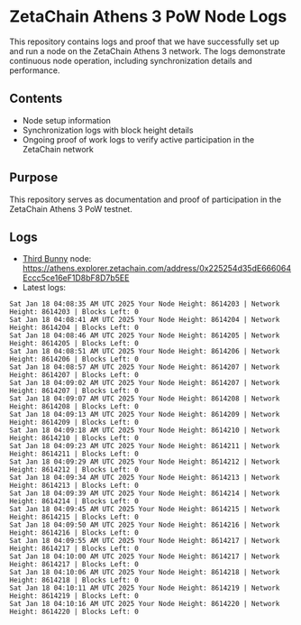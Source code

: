 # ZetaChain Athens 3 PoW Node Logs
This repository contains logs and proof that we have successfully set up and run a node on the ZetaChain Athens 3 network. The logs demonstrate continuous node operation, including synchronization details and performance.

## Contents
- Node setup information
- Synchronization logs with block height details
- Ongoing proof of work logs to verify active participation in the ZetaChain network

## Purpose
This repository serves as documentation and proof of participation in the ZetaChain Athens 3 PoW testnet.

## Logs

- [Third Bunny](https://thirdbunny.xyz/) node: https://athens.explorer.zetachain.com/address/0x225254d35dE666064Eccc5ce16eF1D8bF8D7b5EE
- Latest logs:
```
Sat Jan 18 04:08:35 AM UTC 2025 Your Node Height: 8614203 | Network Height: 8614203 | Blocks Left: 0
Sat Jan 18 04:08:41 AM UTC 2025 Your Node Height: 8614204 | Network Height: 8614204 | Blocks Left: 0
Sat Jan 18 04:08:46 AM UTC 2025 Your Node Height: 8614205 | Network Height: 8614205 | Blocks Left: 0
Sat Jan 18 04:08:51 AM UTC 2025 Your Node Height: 8614206 | Network Height: 8614206 | Blocks Left: 0
Sat Jan 18 04:08:57 AM UTC 2025 Your Node Height: 8614207 | Network Height: 8614207 | Blocks Left: 0
Sat Jan 18 04:09:02 AM UTC 2025 Your Node Height: 8614207 | Network Height: 8614207 | Blocks Left: 0
Sat Jan 18 04:09:07 AM UTC 2025 Your Node Height: 8614208 | Network Height: 8614208 | Blocks Left: 0
Sat Jan 18 04:09:13 AM UTC 2025 Your Node Height: 8614209 | Network Height: 8614209 | Blocks Left: 0
Sat Jan 18 04:09:18 AM UTC 2025 Your Node Height: 8614210 | Network Height: 8614210 | Blocks Left: 0
Sat Jan 18 04:09:23 AM UTC 2025 Your Node Height: 8614211 | Network Height: 8614211 | Blocks Left: 0
Sat Jan 18 04:09:29 AM UTC 2025 Your Node Height: 8614212 | Network Height: 8614212 | Blocks Left: 0
Sat Jan 18 04:09:34 AM UTC 2025 Your Node Height: 8614213 | Network Height: 8614213 | Blocks Left: 0
Sat Jan 18 04:09:39 AM UTC 2025 Your Node Height: 8614214 | Network Height: 8614214 | Blocks Left: 0
Sat Jan 18 04:09:45 AM UTC 2025 Your Node Height: 8614215 | Network Height: 8614215 | Blocks Left: 0
Sat Jan 18 04:09:50 AM UTC 2025 Your Node Height: 8614216 | Network Height: 8614216 | Blocks Left: 0
Sat Jan 18 04:09:55 AM UTC 2025 Your Node Height: 8614217 | Network Height: 8614217 | Blocks Left: 0
Sat Jan 18 04:10:00 AM UTC 2025 Your Node Height: 8614217 | Network Height: 8614217 | Blocks Left: 0
Sat Jan 18 04:10:06 AM UTC 2025 Your Node Height: 8614218 | Network Height: 8614218 | Blocks Left: 0
Sat Jan 18 04:10:11 AM UTC 2025 Your Node Height: 8614219 | Network Height: 8614219 | Blocks Left: 0
Sat Jan 18 04:10:16 AM UTC 2025 Your Node Height: 8614220 | Network Height: 8614220 | Blocks Left: 0
```
